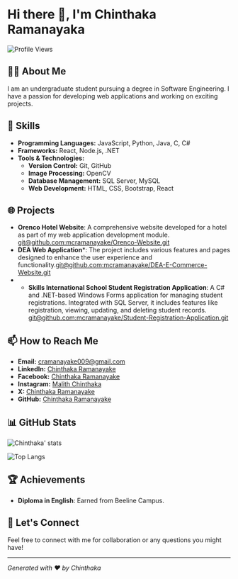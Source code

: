 # Hi there 👋, I'm Chinthaka Ramanayaka

![Profile Views](https://komarev.com/ghpvc/?username=your-mcramanayake&color=blue)

## 👨‍💻 About Me

I am an undergraduate student pursuing a degree in Software Engineering. I have a passion for developing web applications and working on exciting projects. 

## 🚀 Skills

- **Programming Languages:** JavaScript, Python, Java, C, C#
- **Frameworks:** React, Node.js, .NET
- **Tools & Technologies:** 
  - **Version Control:** Git, GitHub
  - **Image Processing:** OpenCV
  - **Database Management:** SQL Server, MySQL
  - **Web Development:** HTML, CSS, Bootstrap, React

## 🌐 Projects

- **Orenco Hotel Website**: A comprehensive website developed for a hotel as part of my web application development module. [git@github.com:mcramanayake/Orenco-Website.git](#)
- **DEA Web Application***: The project includes various features and pages designed to enhance the user experience and functionality.[git@github.com:mcramanayake/DEA-E-Commerce-Website.git](#)
- - **Skills International School Student Registration Application**: A C# and .NET-based Windows Forms application for managing student registrations. Integrated with SQL Server, it includes features like registration, viewing, updating, and deleting student records. [git@github.com:mcramanayake/Student-Registration-Application.git](#)

## 📫 How to Reach Me

- **Email:** cramanayake009@gmail.com
- **LinkedIn:** [Chinthaka Ramanayake](https://www.linkedin.com/in/chinthaka-ramanayake/)
- **Facebook:** [Chinthaka Ramanayake](https://www.facebook.com/malith.chinthaka.391/)
- **Instagram:** [Malith Chinthaka](https://www.instagram.com/malith_chinthaka_/)
- **X:** [Chinthaka Ramanayake](https://x.com/mcramanayake)
- **GitHub:** [Chinthaka Ramanayake](https://github.com/mcramanayake)

## 📊 GitHub Stats

![Chinthaka' stats](https://github-readme-stats.vercel.app/api?username=mcramanayake&show_icons=true&theme=radical)

![Top Langs](https://github-readme-stats.vercel.app/api/top-langs/?username=mcramanayake&layout=compact&theme=radical)

## 🏆 Achievements

- **Diploma in English**: Earned from Beeline Campus.


## 💬 Let's Connect

Feel free to connect with me for collaboration or any questions you might have!

---

*Generated with ❤️ by Chinthaka*


